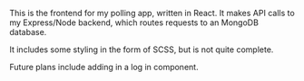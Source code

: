 This is the frontend for my polling app, written in React. It makes API calls to my Express/Node backend, which routes requests to an MongoDB database. 

It includes some styling in the form of SCSS, but is not quite complete.

Future plans include adding in a log in component.